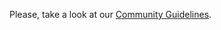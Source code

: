 Please, take a look at our [Community Guidelines](https://guides.solidus.io/policies/community-guidelines/).
